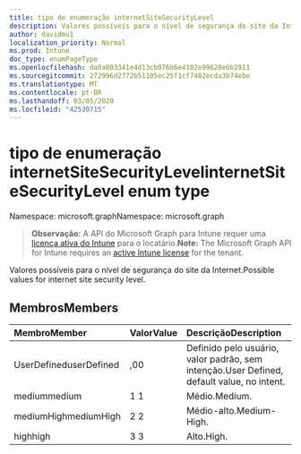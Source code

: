 ```yaml
---
title: tipo de enumeração internetSiteSecurityLevel
description: Valores possíveis para o nível de segurança do site da Internet.
author: davidmu1
localization_priority: Normal
ms.prod: Intune
doc_type: enumPageType
ms.openlocfilehash: da0a803341e4d13cb076b6e4102e99620e6b2911
ms.sourcegitcommit: 272996d2772b51105ec25f1cf7482ecda3b74ebe
ms.translationtype: MT
ms.contentlocale: pt-BR
ms.lasthandoff: 03/05/2020
ms.locfileid: "42530715"
---
```

# <a name="internetsitesecuritylevel-enum-type"></a><span data-ttu-id="c18ad-103">tipo de enumeração internetSiteSecurityLevel</span><span class="sxs-lookup"><span data-stu-id="c18ad-103">internetSiteSecurityLevel enum type</span></span>

<span data-ttu-id="c18ad-104">Namespace: microsoft.graph</span><span class="sxs-lookup"><span data-stu-id="c18ad-104">Namespace: microsoft.graph</span></span>

> <span data-ttu-id="c18ad-105">**Observação:** A API do Microsoft Graph para Intune requer uma [licença ativa do Intune](https://go.microsoft.com/fwlink/?linkid=839381) para o locatário.</span><span class="sxs-lookup"><span data-stu-id="c18ad-105">**Note:** The Microsoft Graph API for Intune requires an [active Intune license](https://go.microsoft.com/fwlink/?linkid=839381) for the tenant.</span></span>

<span data-ttu-id="c18ad-106">Valores possíveis para o nível de segurança do site da Internet.</span><span class="sxs-lookup"><span data-stu-id="c18ad-106">Possible values for internet site security level.</span></span>

## <a name="members"></a><span data-ttu-id="c18ad-107">Membros</span><span class="sxs-lookup"><span data-stu-id="c18ad-107">Members</span></span>
|<span data-ttu-id="c18ad-108">Membro</span><span class="sxs-lookup"><span data-stu-id="c18ad-108">Member</span></span>|<span data-ttu-id="c18ad-109">Valor</span><span class="sxs-lookup"><span data-stu-id="c18ad-109">Value</span></span>|<span data-ttu-id="c18ad-110">Descrição</span><span class="sxs-lookup"><span data-stu-id="c18ad-110">Description</span></span>|
|:---|:---|:---|
|<span data-ttu-id="c18ad-111">UserDefined</span><span class="sxs-lookup"><span data-stu-id="c18ad-111">userDefined</span></span>|<span data-ttu-id="c18ad-112">,0</span><span class="sxs-lookup"><span data-stu-id="c18ad-112">0</span></span>|<span data-ttu-id="c18ad-113">Definido pelo usuário, valor padrão, sem intenção.</span><span class="sxs-lookup"><span data-stu-id="c18ad-113">User Defined, default value, no intent.</span></span>|
|<span data-ttu-id="c18ad-114">medium</span><span class="sxs-lookup"><span data-stu-id="c18ad-114">medium</span></span>|<span data-ttu-id="c18ad-115">1 </span><span class="sxs-lookup"><span data-stu-id="c18ad-115">1</span></span>|<span data-ttu-id="c18ad-116">Médio.</span><span class="sxs-lookup"><span data-stu-id="c18ad-116">Medium.</span></span>|
|<span data-ttu-id="c18ad-117">mediumHigh</span><span class="sxs-lookup"><span data-stu-id="c18ad-117">mediumHigh</span></span>|<span data-ttu-id="c18ad-118">2 </span><span class="sxs-lookup"><span data-stu-id="c18ad-118">2</span></span>|<span data-ttu-id="c18ad-119">Médio-alto.</span><span class="sxs-lookup"><span data-stu-id="c18ad-119">Medium-High.</span></span>|
|<span data-ttu-id="c18ad-120">high</span><span class="sxs-lookup"><span data-stu-id="c18ad-120">high</span></span>|<span data-ttu-id="c18ad-121">3 </span><span class="sxs-lookup"><span data-stu-id="c18ad-121">3</span></span>|<span data-ttu-id="c18ad-122">Alto.</span><span class="sxs-lookup"><span data-stu-id="c18ad-122">High.</span></span>|




